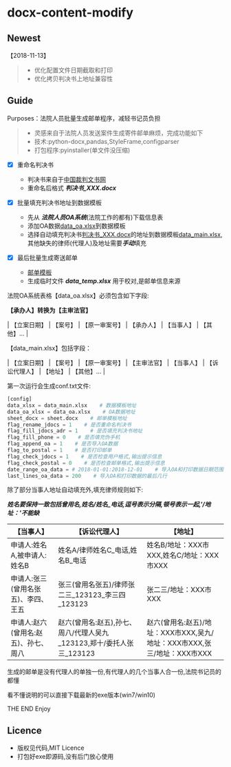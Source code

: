 
# docx-content-modify

## Newest

【2018-11-13】

> * 优化配置文件日期截取和打印
> * 优化拷贝判决书上地址兼容性


## Guide

Purposes：法院人员批量生成邮单程序，减轻书记员负担

> * 灵感来自于法院人员发送案件生成寄件邮单麻烦，完成功能如下
> * 技术:python-docx,pandas,StyleFrame,configparser
> * 打包程序:pyinstaller(单文件没压缩)

- [x] 重命名判决书
	- 判决书来自于[中国裁判文书网](http://wenshu.court.gov.cn/)
	- 重命名后格式 ***判决书_XXX.docx***

- [x] 批量填充判决书地址到数据模板
	- 先从 ***法院人员OA系统***(法院工作的都有)下载信息表
	- 添加OA数据[data_oa.xlsx](./demo_docs/data_oa.xlsx)到数据模板
 	- 选择自动填充判决书[判决书_XXX.docx](./demo_docs/jdocs)的地址到数据模板[data_main.xlsx](./demo_docs/data_main.xlsx),其他缺失的律师(代理人)及地址需要***手动***填充

- [x] 最后批量生成寄送邮单
	- [邮单模板](./demo_docs/sheet.docx)
	- 生成临时文件 ***data_temp.xlsx*** 用于校对,是邮单信息来源 

法院OA系统表格【data_oa.xlsx】必须包含如下字段:

**【承办人】转换为【主审法官】**

| 【立案日期】 | 【案号】 | 【原一审案号】 | 【承办人】 | 【当事人】 | 【其他】... |


【data_main.xlsx】包括字段：

| 【立案日期】 | 【案号】 | 【原一审案号】 | 【主审法官】 | 【当事人】 | 【诉讼代理人】 | 【地址】 | 【其他】... |


第一次运行会生成conf.txt文件:

```python
[config]
data_xlsx = data_main.xlsx    # 数据模板地址
data_oa_xlsx = data_oa.xlsx    # OA数据地址
sheet_docx = sheet.docx    # 邮单模板地址
flag_rename_jdocs = 1    # 是否重命名判决书
flag_fill_jdocs_adr = 1    # 是否填充判决书地址
flag_fill_phone = 0    # 是否填充伪手机
flag_append_oa = 1    # 是否导入OA数据
flag_to_postal = 1    # 是否打印邮单
flag_check_jdocs = 1    # 是否检查用户格式,输出提示信息
flag_check_postal = 0    # 是否检查邮单格式,输出提示信息
date_range_oa_data = # 2018-01-01:2018-12-01    # 导入OA和打印数据日期范围,比行数优先,去掉注释后读取,井号注释掉
last_lines_oa_data = 200    # 导入OA和打印数据的最后几行
```

除了部分当事人地址自动填充外,填充律师规则如下:

***姓名要保持一致包括曾用名,姓名/姓名_电话,逗号表示分隔,顿号表示一起,'/地址：'不能缺***

| 【当事人】 | 【诉讼代理人】 | 【地址】 |
| --- | --- | --- |
| 申请人:姓名A,被申请人:姓名B | 姓名A/律师姓名C_电话,姓名B_电话 | 姓名B/地址：XXX市XXX,姓名C/地址：XXX市XXX |
| 申请人:张三(曾用名张五)、李四、王五 | 张三(曾用名张五)/律师张二三_123123_李三四_123123 | 张二三/地址：XXX市XXX |
| 申请人:赵六(曾用名:赵五)、孙七、周八 | 赵六(曾用名:赵五),孙七、周八/代理人吴九_123123,郑十/委托人张三_123123| 赵六(曾用名:赵五)/地址：XXX市XXX,吴九/地址：XXX市XXX,张三/地址：XXX市XXX |

生成的邮单是没有代理人的单独一份,有代理人的几个当事人合一份,法院书记员的都懂

看不懂说明的可以直接下载最新的exe版本(win7/win10)

THE END
Enjoy

## Licence

- 版权见代码,MIT Licence
- 打包好exe即源码,没有后门放心使用